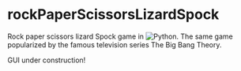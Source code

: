 # rockPaperScissorsLizardSpock
Rock paper scissors lizard Spock game in ![Python](https://www.python.org/static/img/python-logo.png).
The same game popularized by the famous television series The Big Bang Theory.

GUI under construction!
